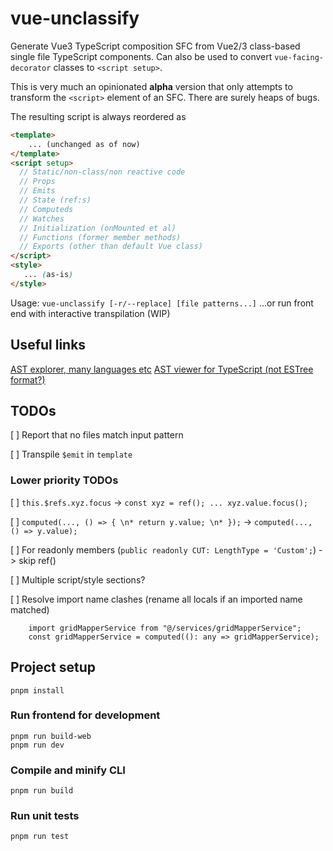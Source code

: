 # vue-unclassify

Generate Vue3 TypeScript composition SFC from Vue2/3 class-based single file TypeScript components. Can also be used to convert `vue-facing-decorator` classes to `<script setup>`.

This is very much an opinionated **alpha** version that only attempts to transform the `<script>` element of an SFC. There are surely heaps of bugs.

The resulting script is always reordered as
```html
<template>
    ... (unchanged as of now)
</template>
<script setup>
  // Static/non-class/non reactive code
  // Props
  // Emits
  // State (ref:s)
  // Computeds
  // Watches
  // Initialization (onMounted et al)
  // Functions (former member methods)
  // Exports (other than default Vue class)
</script>
<style>
   ... (as-is)
</style>
```

Usage: `vue-unclassify [-r/--replace] [file patterns...]`
...or run front end with interactive transpilation (WIP)

## Useful links
[AST explorer, many languages etc](https://astexplorer.net/)
[AST viewer for TypeScript (not ESTree format?)](https://ts-ast-viewer.com/)

## TODOs
[ ] Report that no files match input pattern

[ ] Transpile `$emit` in `template`

### Lower priority TODOs
[ ] `this.$refs.xyz.focus` -> `const xyz = ref(); ... xyz.value.focus();`

[ ] `computed(..., () => { \n* return y.value; \n* });` -> `computed(..., () => y.value);`

[ ] For readonly members (`public readonly CUT: LengthType = 'Custom';`) -> skip ref()

[ ] Multiple script/style sections?

[ ] Resolve import name clashes (rename all locals if an imported name matched)
```
    import gridMapperService from "@/services/gridMapperService";
    const gridMapperService = computed((): any => gridMapperService);
```

## Project setup
```
pnpm install
```

### Run frontend for development
```
pnpm run build-web
pnpm run dev
```

### Compile and minify CLI
```
pnpm run build
```

### Run unit tests
```
pnpm run test
```
